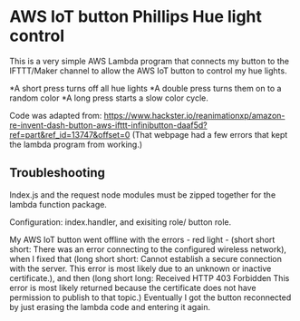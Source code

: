 # AWS IoT button Phillips Hue light control

This is a very simple AWS Lambda program that connects my button to the IFTTT/Maker channel to allow the AWS IoT button to control my hue lights.

*A short press turns off all hue lights
*A double press turns them on to a random color
*A long press starts a slow color cycle.

Code was adapted from: https://www.hackster.io/reanimationxp/amazon-re-invent-dash-button-aws-ifttt-infinibutton-daaf5d?ref=part&ref_id=13747&offset=0 (That webpage had a few errors that kept the lambda program from working.)

## Troubleshooting

Index.js and the request node modules must be zipped together for the lambda function package.

Configuration: index.handler, and exisiting role/ button role.

My AWS IoT button went offline with the errors - red light - (short short short: There was an error connecting to the configured wireless network), when I fixed that (long short short: Cannot establish a secure connection with the server. This error is most likely due to an unknown or inactive certificate.), and then (long short long: Received HTTP 403 Forbidden This error is most likely returned because the certificate does not have permission to publish to that topic.) Eventually I got the button reconnected by just erasing the lambda code and entering it again.

